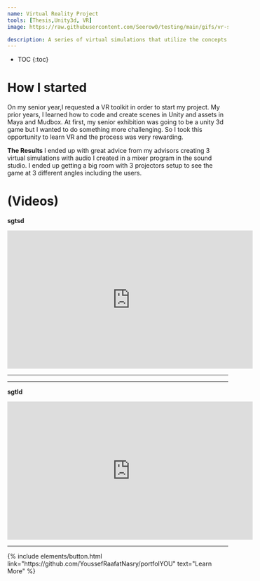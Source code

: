 ```yaml
---
name: Virtual Reality Project
tools: [Thesis,Unity3d, VR]
image: https://raw.githubusercontent.com/Seerow0/testing/main/gifs/vr-southpark.gif

description: A series of virtual simulations that utilize the concepts and techniques I managed to accumlate in college. Sigmund Freud was an inspiration and the concept of dreamlike realities. While I was limited to 4 months for creation and 1 month for setup, I beleive that the virtual simulations were a success and caught many user and audience attention for the capability of virtual technology and its evolution for society.
---
```


<!-- to embed a video, first get the embed link from youtube and follow the formoat below, also edit this later to provide an exampple you lazybutt-->
* TOC
{:toc}

# How I started
On my senior year,I requested a VR toolkit in order to start my project. My prior years, I learned how to code and create scenes in Unity and assets in Maya and Mudbox. At first, my senior exhibition was going to be a unity 3d game but I wanted to do something more challenging. So I took this opportunity to learn VR and the process was very rewarding.

**The Results**
I ended up with great advice from my advisors creating 3 virtual simulations with audio I created in a mixer program in the sound studio. I ended up getting a big room with 3 projectors setup to see the game at 3 different angles including the users. 
# (Videos)

**sgtsd**
<iframe width="560" height="315" src="https://www.youtube.com/embed/MoJH7ynzV3I?si=Wz4onroNHGYSVXB0" title="YouTube video player" frameborder="0" allow="accelerometer; autoplay; clipboard-write; encrypted-media; gyroscope; picture-in-picture; web-share" allowfullscreen></iframe>

---

---

**sgtld**
<iframe width="560" height="315" src="https://www.youtube.com/embed/tnUq-wvVv28?si=hNboR3f37PPvRKtK" title="YouTube video player" frameborder="0" allow="accelerometer; autoplay; clipboard-write; encrypted-media; gyroscope; picture-in-picture; web-share" allowfullscreen></iframe>

---

<p class="text-center">
{% include elements/button.html link="https://github.com/YoussefRaafatNasry/portfolYOU" text="Learn More" %}
</p>
